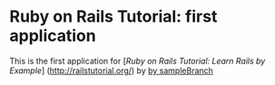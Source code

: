 # Ruby on Rails Tutorial: first application

This is the first application for [*Ruby on Rails Tutorial: Learn Rails by Example*] (http://railstutorial.org/) by [by sampleBranch](http://en.wikipedia.org/wiki/Psionics) 

